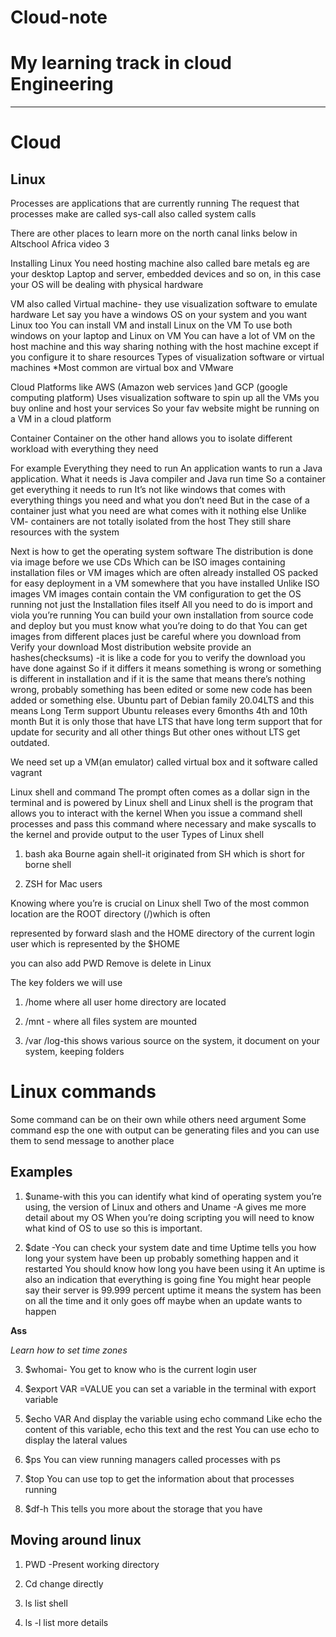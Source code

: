 # Cloud-note

# My learning track in cloud Engineering

----
# Cloud 
## Linux


Processes are applications that are currently running 
The request that processes make are called sys-call also called system calls 

There are other places to learn more on the north canal links below in Altschool Africa video 3

Installing Linux 
You need hosting machine also called bare metals eg are your desktop 
Laptop and server, embedded devices and so on, in this case your OS will be dealing with physical hardware 

VM also called Virtual machine- they use visualization software to emulate hardware 
Let say you have a windows OS on your system and you want Linux too 
You can install VM and install Linux on the VM 
To use both windows on your laptop and Linux on VM 
You can have a lot of VM on the host machine and this way sharing nothing with the host machine except if you configure it to share resources 
Types of visualization software or virtual machines 
*Most common are virtual box and VMware 
 
Cloud Platforms like AWS (Amazon web services )and GCP (google computing platform)
Uses visualization software to spin up all the VMs you buy online and host your services 
So your fav website might be running on a VM in a cloud platform 

Container 
Container on the other hand allows you to isolate different workload with everything they need 

For example 
Everything they need to run 
An application wants to run a Java application. 
What it needs is Java compiler and Java run time 
So a container get everything it needs to run 
It’s not like windows that comes with everything things you need and what you don’t need 
But in the case of a container just what you need are what comes with it nothing else 
Unlike VM- containers are not totally isolated from the host 
They still share resources with the system 

Next is how to get the operating system software 
The distribution is done via image before we use CDs 
Which can be ISO images containing installation files or VM images which are often already installed OS packed for easy deployment in a VM somewhere that you have installed 
Unlike ISO images VM images contain contain the VM configuration to get the OS running not just the Installation files itself 
All you need to do is import and viola you’re running 
You can build your own installation from source code and deploy but you must know what you’re doing to do that 
You can get images from different places just be careful where you download from 
Verify your download 
Most distribution website provide an hashes(checksums) -it is like a code for you to verify the download you have done against 
So if it differs it means something is wrong or something is different in installation and if it is the same that means there’s nothing wrong, probably something has been edited or some new code has been added or something else.
Ubuntu part of Debian family 
20.04LTS and this means Long Term support 
Ubuntu releases every 6months 
4th and 10th month 
But it is only those that have LTS that have  long term support that for update for security and all other things 
But other ones without LTS get outdated.

We need set up a VM(an emulator) called virtual box and it software called vagrant


Linux shell and command 
The prompt often comes as a dollar sign in the terminal and is powered by Linux shell and Linux shell is the program that allows you to interact with the kernel 
When you issue a command shell processes and pass this command where necessary and make syscalls to the kernel and provide output to the user 
Types of Linux shell

1. bash aka Bourne again shell-it originated from SH which is short for borne shell 

2. ZSH for Mac users 

Knowing where you’re is crucial on Linux shell 
Two of the most common location are the ROOT directory (/)which is often 

represented by forward slash and the HOME directory of the current login user which is represented by the $HOME 

you can also add PWD 
Remove is delete in Linux 

The key folders we will use 
1. /home where all user home directory are located 

2. /mnt - where all files system are mounted 

3. /var /log-this shows various source on the system, it document on your system, keeping folders 

# Linux commands
Some command can be on their own while others need argument
Some command esp the one with output can be generating files and you can use them to send message to another place 

## Examples

1.  $uname-with this you can identify what kind of operating system you’re using, the version of Linux and others and Uname -A gives me more detail about my OS 
When you’re doing scripting you will need to know what kind of OS to use so this is important.




2. $date -You can check your system date and time 
Uptime tells you how long your system have been up probably something happen and it restarted 
You should know how long you have been using it 
An uptime is also an indication that everything is going fine
You might hear people say their server is 99.999 percent uptime it means the system has been on all the time and it only goes off maybe when an update wants to happen 

**Ass**

*Learn how to set time zones*


3. $whomai- You get to know who is the current login user

4. $export VAR =VALUE 
you can set a variable in the terminal with export variable 

5. $echo VAR 
And display the variable using echo command 
Like echo the content of this variable, echo this text and the rest 
You can use echo to display the lateral values 

6. $ps
You can view running managers called processes with ps 

7. $top
You can use top to get the information about that processes running 

8. $df-h
This tells you more about the storage that you have 

## Moving around linux 
1. PWD -Present working directory 


2. Cd change directly 


3. ls list shell 


4. ls -l list more details

